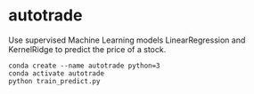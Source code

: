 # autotrade

Use supervised Machine Learning models LinearRegression and KernelRidge to predict the price of a stock.

```
conda create --name autotrade python=3
conda activate autotrade
python train_predict.py
```
